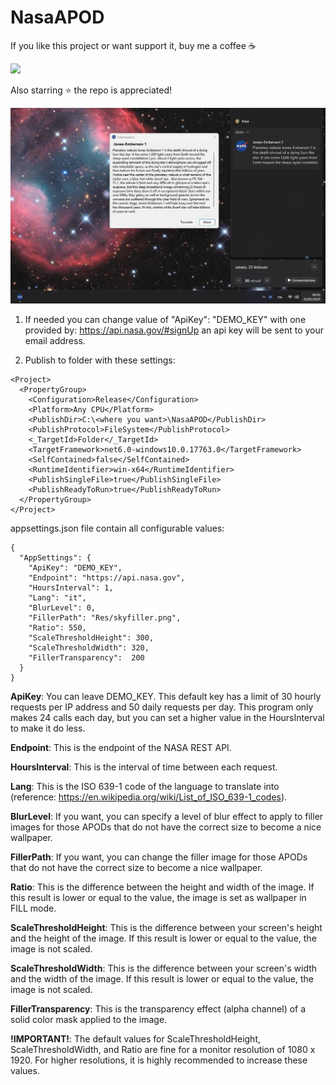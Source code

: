 # NasaAPOD

If you like this project or want support it, buy me a coffee ☕

[![](https://www.paypalobjects.com/en_US/i/btn/btn_donateCC_LG.gif)](https://www.paypal.com/donate/?hosted_button_id=L34HN43UDM36Q)

Also starring ⭐ the repo is appreciated!

![alt text](https://github.com/Nerdomante/NasaAPOD/blob/master/demo_screen.jpg?raw=true)

1) If needed you can change value of "ApiKey": "DEMO_KEY" with one provided by: https://api.nasa.gov/#signUp an api key will be sent to your email address.

2) Publish to folder with these settings:

```
<Project>
  <PropertyGroup>
    <Configuration>Release</Configuration>
    <Platform>Any CPU</Platform>
    <PublishDir>C:\<where you want>\NasaAPOD</PublishDir>
    <PublishProtocol>FileSystem</PublishProtocol>
    <_TargetId>Folder</_TargetId>
    <TargetFramework>net6.0-windows10.0.17763.0</TargetFramework>
    <SelfContained>false</SelfContained>
    <RuntimeIdentifier>win-x64</RuntimeIdentifier>
    <PublishSingleFile>true</PublishSingleFile>
    <PublishReadyToRun>true</PublishReadyToRun>
  </PropertyGroup>
</Project>
```

appsettings.json file contain all configurable values:

```
{
  "AppSettings": {
    "ApiKey": "DEMO_KEY",
    "Endpoint": "https://api.nasa.gov",
    "HoursInterval": 1,
    "Lang": "it",
    "BlurLevel": 0,
    "FillerPath": "Res/skyfiller.png",
    "Ratio": 550,
    "ScaleThresholdHeight": 300,
    "ScaleThresholdWidth": 320,
    "FillerTransparency":  200
  }
}
```

**ApiKey**: You can leave DEMO_KEY. This default key has a limit of 30 hourly requests per IP address and 50 daily requests per day. This program only makes 24 calls each day, but you can set a higher value in the HoursInterval to make it do less.

**Endpoint**: This is the endpoint of the NASA REST API.

**HoursInterval**: This is the interval of time between each request.

**Lang**: This is the ISO 639-1 code of the language to translate into (reference: https://en.wikipedia.org/wiki/List_of_ISO_639-1_codes).

**BlurLevel**: If you want, you can specify a level of blur effect to apply to filler images for those APODs that do not have the correct size to become a nice wallpaper.

**FillerPath**: If you want, you can change the filler image for those APODs that do not have the correct size to become a nice wallpaper.

**Ratio**: This is the difference between the height and width of the image. If this result is lower or equal to the value, the image is set as wallpaper in FILL mode.

**ScaleThresholdHeight**: This is the difference between your screen's height and the height of the image. If this result is lower or equal to the value, the image is not scaled.

**ScaleThresholdWidth**: This is the difference between your screen's width and the width of the image. If this result is lower or equal to the value, the image is not scaled.

**FillerTransparency**: This is the transparency effect (alpha channel) of a solid color mask applied to the image.

**!IMPORTANT!**: The default values for ScaleThresholdHeight, ScaleThresholdWidth, and Ratio are fine for a monitor resolution of 1080 x 1920. For higher resolutions, it is highly recommended to increase these values.
